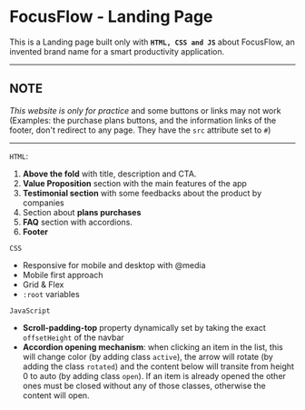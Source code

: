 # FocusFlow - Landing Page
This is a Landing page built only with **`HTML, CSS and JS`** about FocusFlow, an invented brand name for a smart productivity application. 

---
## NOTE

*This website is only for practice* and some buttons or links may not work (Examples: the purchase plans buttons, and the information links of the footer, don't redirect to any page. They have the `src` attribute set to `#`)

---

`HTML`:
1. **Above the fold** with title, description and CTA.
2. **Value Proposition** section with the main features of the app
3. **Testimonial section** with some feedbacks about the product by companies
4. Section about **plans purchases**
5. **FAQ** section with accordions. 
6. **Footer**

`CSS`
- Responsive for mobile and desktop with @media
- Mobile first approach
- Grid & Flex
- `:root` variables

`JavaScript`
- **Scroll-padding-top** property dynamically set by taking the exact `offsetHeight` of the navbar
- **Accordion opening mechanism**: when clicking an item in the list, this will change color (by adding class `active`), the arrow will rotate (by adding the class `rotated`) and the content below will transite from height 0 to auto (by adding class `open`). If an item is already opened the other ones must be closed without any of those classes, otherwise the content will open.